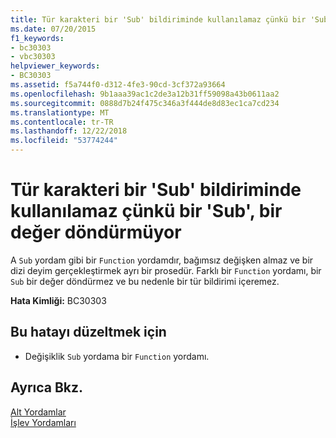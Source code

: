 ```yaml
---
title: Tür karakteri bir 'Sub' bildiriminde kullanılamaz çünkü bir 'Sub', bir değer döndürmüyor
ms.date: 07/20/2015
f1_keywords:
- bc30303
- vbc30303
helpviewer_keywords:
- BC30303
ms.assetid: f5a744f0-d312-4fe3-90cd-3cf372a93664
ms.openlocfilehash: 9b1aaa39ac1c2de3a12b31ff59098a43b0611aa2
ms.sourcegitcommit: 0888d7b24f475c346a3f444de8d83ec1ca7cd234
ms.translationtype: MT
ms.contentlocale: tr-TR
ms.lasthandoff: 12/22/2018
ms.locfileid: "53774244"
---
```

# <a name="type-character-cannot-be-used-in-a-sub-declaration-because-a-sub-doesnt-return-a-value"></a>Tür karakteri bir 'Sub' bildiriminde kullanılamaz çünkü bir 'Sub', bir değer döndürmüyor
A `Sub` yordam gibi bir `Function` yordamdır, bağımsız değişken almaz ve bir dizi deyim gerçekleştirmek ayrı bir prosedür. Farklı bir `Function` yordamı, bir `Sub` bir değer döndürmez ve bu nedenle bir tür bildirimi içeremez.  
  
 **Hata Kimliği:** BC30303  
  
## <a name="to-correct-this-error"></a>Bu hatayı düzeltmek için  
  
-   Değişiklik `Sub` yordama bir `Function` yordamı.  
  
## <a name="see-also"></a>Ayrıca Bkz.  
 [Alt Yordamlar](../../visual-basic/programming-guide/language-features/procedures/sub-procedures.md)  
 [İşlev Yordamları](../../visual-basic/programming-guide/language-features/procedures/function-procedures.md)

